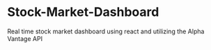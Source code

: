 # Stock-Market-Dashboard
Real time stock market dashboard using react and utilizing the Alpha Vantage API
